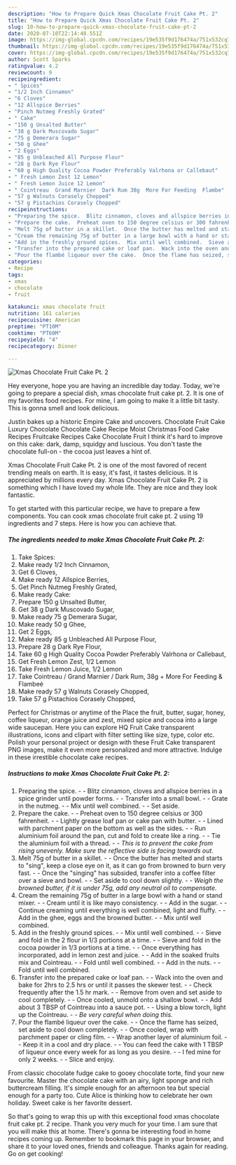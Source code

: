 ```yaml
---
description: "How to Prepare Quick Xmas Chocolate Fruit Cake Pt. 2"
title: "How to Prepare Quick Xmas Chocolate Fruit Cake Pt. 2"
slug: 10-how-to-prepare-quick-xmas-chocolate-fruit-cake-pt-2
date: 2020-07-10T22:14:48.551Z
image: https://img-global.cpcdn.com/recipes/19e535f9d176474a/751x532cq70/xmas-chocolate-fruit-cake-pt-2-recipe-main-photo.jpg
thumbnail: https://img-global.cpcdn.com/recipes/19e535f9d176474a/751x532cq70/xmas-chocolate-fruit-cake-pt-2-recipe-main-photo.jpg
cover: https://img-global.cpcdn.com/recipes/19e535f9d176474a/751x532cq70/xmas-chocolate-fruit-cake-pt-2-recipe-main-photo.jpg
author: Scott Sparks
ratingvalue: 4.2
reviewcount: 9
recipeingredient:
- " Spices"
- "1/2 Inch Cinnamon"
- "6 Cloves"
- "12 Allspice Berries"
- "Pinch Nutmeg Freshly Grated"
- " Cake"
- "150 g Unsalted Butter"
- "38 g Dark Muscovado Sugar"
- "75 g Demerara Sugar"
- "50 g Ghee"
- "2 Eggs"
- "85 g Unbleached All Purpose Flour"
- "28 g Dark Rye Flour"
- "60 g High Quality Cocoa Powder Preferably Valrhona or Callebaut"
- " Fresh Lemon Zest 12 Lemon"
- " Fresh Lemon Juice 12 Lemon"
- " Cointreau  Grand Marnier  Dark Rum 38g  More For Feeding  Flambe"
- "57 g Walnuts Corasely Chopped"
- "57 g Pistachios Corasely Chopped"
recipeinstructions:
- "Preparing the spice.  Blitz cinnamon, cloves and allspice berries in a spice grinder until powder forms.  Transfer into a small bowl.  Grate in the nutmeg.  Mix until well combined.  Set aside."
- "Prepare the cake.  Preheat oven to 150 degree celsius or 300 fahrenheit.  Lightly grease loaf pan or cake pan with butter.  Lined with parchment paper on the bottom as well as the sides.  Run aluminium foil around the pan, cut and fold to create like a ring.  Tie the aluminium foil with a thread.  *This is to prevent the cake from rising unevenly. Make sure the reflective side is facing towards out.*"
- "Melt 75g of butter in a skillet.  Once the butter has melted and starts to &#34;sing&#34;, keep a close eye on it, as it can go from browned to burn very fast.  Once the &#34;singing&#34; has subsided, transfer into a coffee filter over a sieve and bowl.  Set aside to cool down slightly.  *Weigh the browned butter, if it is under 75g, add any neutral oil to compensate.*"
- "Cream the remaining 75g of butter in a large bowl with a hand or stand mixer.  Cream until it is like mayo consistency.  Add in the sugar.  Continue creaming until everything is well combined, light and fluffy.  Add in the ghee, eggs and the browned butter.  Mix until well combined."
- "Add in the freshly ground spices.  Mix until well combined.  Sieve and fold in the 2 flour in 1/3 portions at a time.  Sieve and fold in the cocoa powder in 1/3 portions at a time.  Once everything has incorporated, add in lemon zest and juice.  Add in the soaked fruits mix and Cointreau.  Fold until well combined.  Add in the nuts.  Fold until well combined."
- "Transfer into the prepared cake or loaf pan.  Wack into the oven and bake for 2hrs to 2.5 hrs or until it passes the skewer test.  Check frequently after the 1.5 hr mark.  Remove from oven and set aside to cool completely.  Once cooled, unmold onto a shallow bowl.  Add about 3 TBSP of Cointreau into a sauce pot.  Using a blow torch, light up the Cointreau.  *Be very careful when doing this.*"
- "Pour the flambé liqueur over the cake.  Once the flame has seized, set aside to cool down completely.  Once cooled, wrap with parchment paper or cling film.  Wrap another layer of aluminium foil.  Keep it in a cool and dry place.  You can feed the cake with 1 TBSP of liqueur once every week for as long as you desire.  I fed mine for only 2 weeks.  Slice and enjoy."
categories:
- Recipe
tags:
- xmas
- chocolate
- fruit

katakunci: xmas chocolate fruit 
nutrition: 161 calories
recipecuisine: American
preptime: "PT10M"
cooktime: "PT60M"
recipeyield: "4"
recipecategory: Dinner

---
```



![Xmas Chocolate Fruit Cake Pt. 2](https://img-global.cpcdn.com/recipes/19e535f9d176474a/751x532cq70/xmas-chocolate-fruit-cake-pt-2-recipe-main-photo.jpg)

Hey everyone, hope you are having an incredible day today. Today, we're going to prepare a special dish, xmas chocolate fruit cake pt. 2. It is one of my favorites food recipes. For mine, I am going to make it a little bit tasty. This is gonna smell and look delicious.

Justin bakes up a historic Empire Cake and uncovers. Chocolate Fruit Cake Luxury Chocolate Chocolate Cake Recipe Moist Christmas Food Cake Recipes Fruitcake Recipes Cake Chocolate Fruit I think it&#39;s hard to improve on this cake: dark, damp, squidgy and luscious. You don&#39;t taste the chocolate full-on - the cocoa just leaves a hint of.

Xmas Chocolate Fruit Cake Pt. 2 is one of the most favored of recent trending meals on earth. It is easy, it's fast, it tastes delicious. It is appreciated by millions every day. Xmas Chocolate Fruit Cake Pt. 2 is something which I have loved my whole life. They are nice and they look fantastic.


To get started with this particular recipe, we have to prepare a few components. You can cook xmas chocolate fruit cake pt. 2 using 19 ingredients and 7 steps. Here is how you can achieve that.

<!--inarticleads1-->

##### The ingredients needed to make Xmas Chocolate Fruit Cake Pt. 2:

1. Take  Spices:
1. Make ready 1/2 Inch Cinnamon,
1. Get 6 Cloves,
1. Make ready 12 Allspice Berries,
1. Get Pinch Nutmeg Freshly Grated,
1. Make ready  Cake:
1. Prepare 150 g Unsalted Butter,
1. Get 38 g Dark Muscovado Sugar,
1. Make ready 75 g Demerara Sugar,
1. Make ready 50 g Ghee,
1. Get 2 Eggs,
1. Make ready 85 g Unbleached All Purpose Flour,
1. Prepare 28 g Dark Rye Flour,
1. Take 60 g High Quality Cocoa Powder Preferably Valrhona or Callebaut,
1. Get  Fresh Lemon Zest, 1/2 Lemon
1. Take  Fresh Lemon Juice, 1/2 Lemon
1. Take  Cointreau / Grand Marnier / Dark Rum, 38g + More For Feeding &amp; Flambeé
1. Make ready 57 g Walnuts Corasely Chopped,
1. Take 57 g Pistachios Corasely Chopped,


Perfect for Christmas or anytime of the Place the fruit, butter, sugar, honey, coffee liqueur, orange juice and zest, mixed spice and cocoa into a large wide saucepan. Here you can explore HQ Fruit Cake transparent illustrations, icons and clipart with filter setting like size, type, color etc. Polish your personal project or design with these Fruit Cake transparent PNG images, make it even more personalized and more attractive. Indulge in these irrestible chocolate cake recipes. 

<!--inarticleads2-->

##### Instructions to make Xmas Chocolate Fruit Cake Pt. 2:

1. Preparing the spice. -  - Blitz cinnamon, cloves and allspice berries in a spice grinder until powder forms. -  - Transfer into a small bowl. -  - Grate in the nutmeg. -  - Mix until well combined. -  - Set aside.
1. Prepare the cake. -  - Preheat oven to 150 degree celsius or 300 fahrenheit. -  - Lightly grease loaf pan or cake pan with butter. -  - Lined with parchment paper on the bottom as well as the sides. -  - Run aluminium foil around the pan, cut and fold to create like a ring. -  - Tie the aluminium foil with a thread. -  - *This is to prevent the cake from rising unevenly. Make sure the reflective side is facing towards out.*
1. Melt 75g of butter in a skillet. -  - Once the butter has melted and starts to &#34;sing&#34;, keep a close eye on it, as it can go from browned to burn very fast. -  - Once the &#34;singing&#34; has subsided, transfer into a coffee filter over a sieve and bowl. -  - Set aside to cool down slightly. -  - *Weigh the browned butter, if it is under 75g, add any neutral oil to compensate.*
1. Cream the remaining 75g of butter in a large bowl with a hand or stand mixer. -  - Cream until it is like mayo consistency. -  - Add in the sugar. -  - Continue creaming until everything is well combined, light and fluffy. -  - Add in the ghee, eggs and the browned butter. -  - Mix until well combined.
1. Add in the freshly ground spices. -  - Mix until well combined. -  - Sieve and fold in the 2 flour in 1/3 portions at a time. -  - Sieve and fold in the cocoa powder in 1/3 portions at a time. -  - Once everything has incorporated, add in lemon zest and juice. -  - Add in the soaked fruits mix and Cointreau. -  - Fold until well combined. -  - Add in the nuts. -  - Fold until well combined.
1. Transfer into the prepared cake or loaf pan. -  - Wack into the oven and bake for 2hrs to 2.5 hrs or until it passes the skewer test. -  - Check frequently after the 1.5 hr mark. -  - Remove from oven and set aside to cool completely. -  - Once cooled, unmold onto a shallow bowl. -  - Add about 3 TBSP of Cointreau into a sauce pot. -  - Using a blow torch, light up the Cointreau. -  - *Be very careful when doing this.*
1. Pour the flambé liqueur over the cake. -  - Once the flame has seized, set aside to cool down completely. -  - Once cooled, wrap with parchment paper or cling film. -  - Wrap another layer of aluminium foil. -  - Keep it in a cool and dry place. -  - You can feed the cake with 1 TBSP of liqueur once every week for as long as you desire. -  - I fed mine for only 2 weeks. -  - Slice and enjoy.


From classic chocolate fudge cake to gooey chocolate torte, find your new favourite. Master the chocolate cake with an airy, light sponge and rich buttercream filling. It&#39;s simple enough for an afternoon tea but special enough for a party too. Cute Alice is thinking how to celebrate her own holiday. Sweet cake is her favorite dessert. 

So that's going to wrap this up with this exceptional food xmas chocolate fruit cake pt. 2 recipe. Thank you very much for your time. I am sure that you will make this at home. There's gonna be interesting food in home recipes coming up. Remember to bookmark this page in your browser, and share it to your loved ones, friends and colleague. Thanks again for reading. Go on get cooking!
